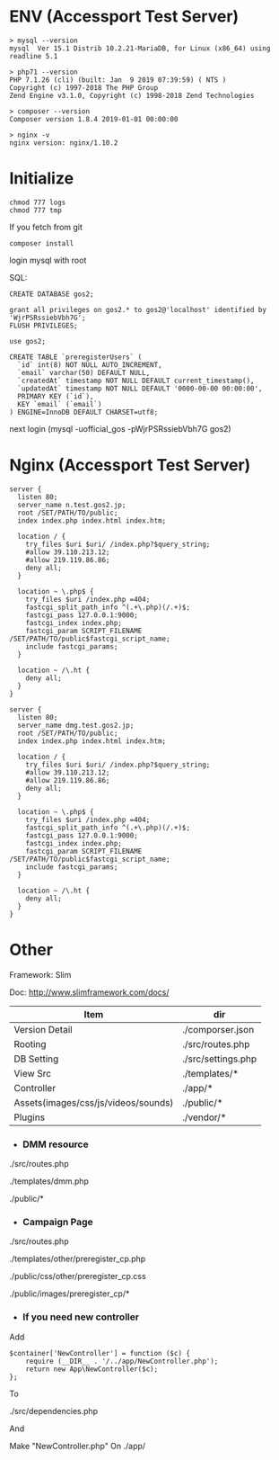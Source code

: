 # ENV (Accessport Test Server)
~~~
> mysql --version
mysql  Ver 15.1 Distrib 10.2.21-MariaDB, for Linux (x86_64) using readline 5.1

> php71 --version
PHP 7.1.26 (cli) (built: Jan  9 2019 07:39:59) ( NTS )
Copyright (c) 1997-2018 The PHP Group
Zend Engine v3.1.0, Copyright (c) 1998-2018 Zend Technologies

> composer --version
Composer version 1.8.4 2019-01-01 00:00:00

> nginx -v
nginx version: nginx/1.10.2
~~~

# Initialize
~~~
chmod 777 logs
chmod 777 tmp
~~~

If you fetch from git
~~~
composer install
~~~

login mysql with root

SQL:
~~~
CREATE DATABASE gos2;

grant all privileges on gos2.* to gos2@'localhost' identified by 'WjrPSRssiebVbh7G';
FLUSH PRIVILEGES;

use gos2;

CREATE TABLE `preregisterUsers` (
  `id` int(8) NOT NULL AUTO_INCREMENT,
  `email` varchar(50) DEFAULT NULL,
  `createdAt` timestamp NOT NULL DEFAULT current_timestamp(),
  `updatedAt` timestamp NOT NULL DEFAULT '0000-00-00 00:00:00',
  PRIMARY KEY (`id`),
  KEY `email` (`email`)
) ENGINE=InnoDB DEFAULT CHARSET=utf8;
~~~
next login (mysql -uofficial_gos -pWjrPSRssiebVbh7G gos2)

# Nginx (Accessport Test Server)
~~~
server {
  listen 80;
  server_name n.test.gos2.jp;
  root /SET/PATH/TO/public;
  index index.php index.html index.htm;

  location / { 
    try_files $uri $uri/ /index.php?$query_string;
    #allow 39.110.213.12;
    #allow 219.119.86.86;
    deny all;
  }

  location ~ \.php$ {
    try_files $uri /index.php =404;
    fastcgi_split_path_info ^(.+\.php)(/.+)$;
    fastcgi_pass 127.0.0.1:9000;
    fastcgi_index index.php;
    fastcgi_param SCRIPT_FILENAME /SET/PATH/TO/public$fastcgi_script_name;
    include fastcgi_params;
  }
  
  location ~ /\.ht {
  	deny all;
  }
}

server {
  listen 80;
  server_name dmg.test.gos2.jp;
  root /SET/PATH/TO/public;
  index index.php index.html index.htm;

  location / { 
    try_files $uri $uri/ /index.php?$query_string;
    #allow 39.110.213.12;
    #allow 219.119.86.86;
    deny all;
  }
  
  location ~ \.php$ {
    try_files $uri /index.php =404;
    fastcgi_split_path_info ^(.+\.php)(/.+)$;
    fastcgi_pass 127.0.0.1:9000;
    fastcgi_index index.php;
    fastcgi_param SCRIPT_FILENAME /SET/PATH/TO/public$fastcgi_script_name;
    include fastcgi_params;
  }
  
  location ~ /\.ht {
  	deny all;
  }
}
~~~

# Other
Framework: Slim

Doc: http://www.slimframework.com/docs/

|Item|dir|
----|----
|Version Detail|./comporser.json|
|Rooting|./src/routes.php|
|DB Setting|./src/settings.php|
|View Src|./templates/*|
|Controller|./app/*|
|Assets(images/css/js/videos/sounds)|./public/*|
|Plugins|./vendor/*|

* ### DMM resource

./src/routes.php

./templates/dmm.php

./public/*

* ### Campaign Page

./src/routes.php

./templates/other/preregister_cp.php

./public/css/other/preregister_cp.css

./public/images/preregister_cp/*

* ### If you need new controller

Add 
~~~
$container['NewController'] = function ($c) {
    require (__DIR__ . '/../app/NewController.php');
    return new App\NewController($c);
};
~~~
To

./src/dependencies.php

And

Make "NewController.php" On ./app/